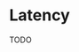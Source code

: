 # Latency

TODO

<!--
https://latency.upstash.com/?platform=aws_lambda&operation=read&connection=rest
-->

